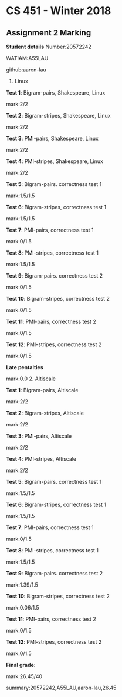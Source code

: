 # CS 451 - Winter 2018
## Assignment 2 Marking
**Student details**
Number:20572242

WATIAM:A55LAU

github:aaron-lau

1. Linux 

**Test 1**: Bigram-pairs, Shakespeare, Linux

mark:2/2

**Test 2**: Bigram-stripes, Shakespeare, Linux

mark:2/2

**Test 3**: PMI-pairs, Shakespeare, Linux

mark:2/2

**Test 4**: PMI-stripes, Shakespeare, Linux

mark:2/2

**Test 5**: Bigram-pairs. correctness test 1 

mark:1.5/1.5

**Test 6**: Bigram-stripes, correctness test 1

mark:1.5/1.5

**Test 7**: PMI-pairs, correctness test 1

mark:0/1.5

**Test 8**: PMI-stripes, correctness test 1

mark:1.5/1.5

**Test 9**: Bigram-pairs. correctness test 2 

mark:0/1.5

**Test 10**: Bigram-stripes, correctness test 2

mark:0/1.5

**Test 11**: PMI-pairs, correctness test 2

mark:0/1.5

**Test 12**: PMI-stripes, correctness test 2

mark:0/1.5

**Late pentalties**

mark:0.0
2. Altiscale  

**Test 1**: Bigram-pairs, Altiscale

mark:2/2

**Test 2**: Bigram-stripes, Altiscale

mark:2/2

**Test 3**: PMI-pairs, Altiscale

mark:2/2

**Test 4**: PMI-stripes, Altiscale

mark:2/2

**Test 5**: Bigram-pairs. correctness test 1 

mark:1.5/1.5

**Test 6**: Bigram-stripes, correctness test 1

mark:1.5/1.5

**Test 7**: PMI-pairs, correctness test 1

mark:0/1.5

**Test 8**: PMI-stripes, correctness test 1

mark:1.5/1.5

**Test 9**: Bigram-pairs. correctness test 2 

mark:1.39/1.5

**Test 10**: Bigram-stripes, correctness test 2

mark:0.06/1.5

**Test 11**: PMI-pairs, correctness test 2

mark:0/1.5

**Test 12**: PMI-stripes, correctness test 2

mark:0/1.5

**Final grade:**

mark:26.45/40

summary:20572242,A55LAU,aaron-lau,26.45

